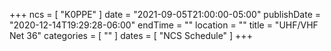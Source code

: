 +++
ncs = [ "K0PPE" ]
date = "2021-09-05T21:00:00-05:00"
publishDate = "2020-12-14T19:29:28-06:00"
endTime = ""
location = ""
title = "UHF/VHF Net 36"
categories = [ "" ]
dates = [ "NCS Schedule" ]
+++
